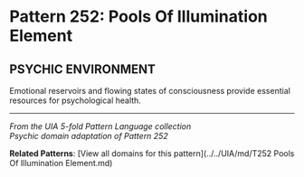 # Pattern 252: Pools Of Illumination Element

## PSYCHIC ENVIRONMENT

Emotional reservoirs and flowing states of consciousness provide essential resources for psychological health.

---

*From the UIA 5-fold Pattern Language collection*  
*Psychic domain adaptation of Pattern 252*

**Related Patterns**: [View all domains for this pattern](../../UIA/md/T252 Pools Of Illumination Element.md)